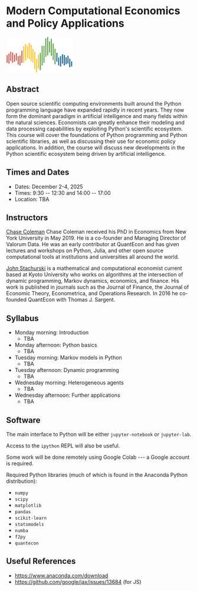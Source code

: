 # Modern Computational Economics and Policy Applications

![](qe-logo-large.png)

## Abstract

Open source scientific computing environments built around the Python
programming language have expanded rapidly in recent years. They now form the
dominant paradigm in artificial intelligence and many fields within the natural
sciences.  Economists can greatly enhance their modeling and data processing
capabilities by exploiting Python's scientific ecosystem.  This course will
cover the foundations of Python programming and Python scientific libraries, as
well as discussing their use for economic policy applications. In addition, the
course will discuss new developments in the Python scientific ecosystem
being driven by artificial intelligence.


## Times and Dates

* Dates: December 2-4, 2025
* Times: 9:30 -- 12:30 and 14:00 -- 17:00 
* Location: TBA

## Instructors

[Chase Coleman](https://github.com/cc7768) 
Chase Coleman received his PhD in Economics from New York University in May
2019. He is a co-founder and Managing Director of Valorum Data. He was an early
contributor at QuantEcon and has given lectures and workshops on Python,
Julia, and other open source computational tools at institutions and
  universities all around the world.

[John Stachurski](https://johnstachurski.net/) is a mathematical and
computational economist current based at Kyoto University who works on
algorithms at the intersection of dynamic programming, Markov dynamics,
economics, and finance.  His work is published in journals such as the Journal
of Finance, the Journal of Economic Theory, Econometrica, and
Operations Research.  In 2016 he co-founded QuantEcon with Thomas J. Sargent. 



## Syllabus

* Monday morning: Introduction 
  - TBA
* Monday afternoon: Python basics
  - TBA
* Tuesday morning: Markov models in Python
  - TBA
* Tuesday afternoon: Dynamic programming
  - TBA
* Wednesday morning: Heterogeneous agents
  - TBA
* Wednesday afternoon: Further applications
  - TBA



## Software

The main interface to Python will be either `jupyter-notebook` or `jupyter-lab`.

Access to the `ipython` REPL will also be useful.

Some work will be done remotely using Google Colab --- a Google account is
required.

Required Python libraries (much of which is found in the Anaconda Python distribution):

* `numpy`
* `scipy`
* `matplotlib`
* `pandas`
* `scikit-learn`
* `statsmodels`
* `numba`
* `f2py`
* `quantecon`

## Useful References

* https://www.anaconda.com/download
* https://github.com/google/jax/issues/13684 (for JS)
